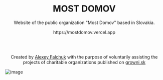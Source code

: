 <h1 align="center">
  MOST DOMOV
</h1>
<p align="center">
  Website of the public organization "Most Domov" based in Slovakia.
</p>
<p align="center">
  https://mostdomov.vercel.app
</p>
<br>
<br>




<p align="center">Created by <a href="https://github.com/kukuruku62">Alexey Falchuk</a> with the purpose of voluntarily assisting the projects of charitable organizations published on <a href="https://growni.sk">growni.sk</a></p>

![image](https://github.com/kukuruku62/mostdomov/assets/101480999/23e4ac1a-1511-4b57-a5f3-7634c8988fb2)

